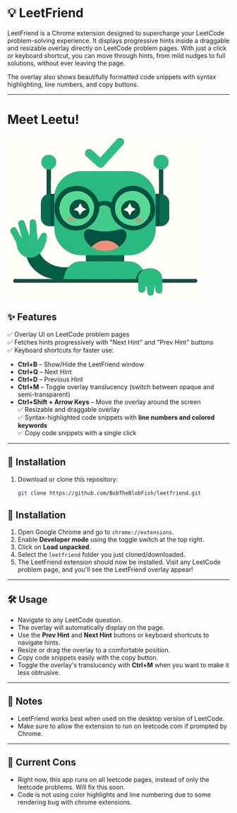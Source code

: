 
# 💡 LeetFriend

LeetFriend is a Chrome extension designed to supercharge your LeetCode problem-solving experience. It displays progressive hints inside a draggable and resizable overlay directly on LeetCode problem pages. With just a click or keyboard shortcut, you can move through hints, from mild nudges to full solutions, without ever leaving the page.

The overlay also shows beautifully formatted code snippets with syntax highlighting, line numbers, and copy buttons.

---

# Meet Leetu! 
![leetuImage](icons/leetuhi.png)

## ✨ Features

✅ Overlay UI on LeetCode problem pages  
✅ Fetches hints progressively with "Next Hint" and "Prev Hint" buttons  
✅ Keyboard shortcuts for faster use:
- **Ctrl+B** – Show/Hide the LeetFriend window  
- **Ctrl+Q** – Next Hint  
- **Ctrl+D** – Previous Hint  
- **Ctrl+M** – Toggle overlay translucency (switch between opaque and semi-transparent)  
- **Ctrl+Shift + Arrow Keys** – Move the overlay around the screen  
✅ Resizable and draggable overlay  
✅ Syntax-highlighted code snippets with **line numbers and colored keywords**  
✅ Copy code snippets with a single click  

---

## 🔧 Installation

1. Download or clone this repository:
   ```bash
   git clone https://github.com/BobTheBlobFish/leetfriend.git
   ```
## 🔧 Installation

1. Open Google Chrome and go to `chrome://extensions`.
2. Enable **Developer mode** using the toggle switch at the top right.
3. Click on **Load unpacked**.
4. Select the `leetfriend` folder you just cloned/downloaded.
5. The LeetFriend extension should now be installed. Visit any LeetCode problem page, and you'll see the LeetFriend overlay appear!

---

## 🛠️ Usage

- Navigate to any LeetCode question.
- The overlay will automatically display on the page.
- Use the **Prev Hint** and **Next Hint** buttons or keyboard shortcuts to navigate hints.
- Resize or drag the overlay to a comfortable position.
- Copy code snippets easily with the copy button.
- Toggle the overlay's translucency with **Ctrl+M** when you want to make it less obtrusive.

---


## 🚨 Notes

- LeetFriend works best when used on the desktop version of LeetCode.
- Make sure to allow the extension to run on leetcode.com if prompted by Chrome.

---

## 🐞 Current Cons  

- Right now, this app runs on all leetcode pages, instead of only the leetcode problems. Will fix this soon.
- Code is not using color highlights and line numbering due to some rendering bug with chrome extensions. 


